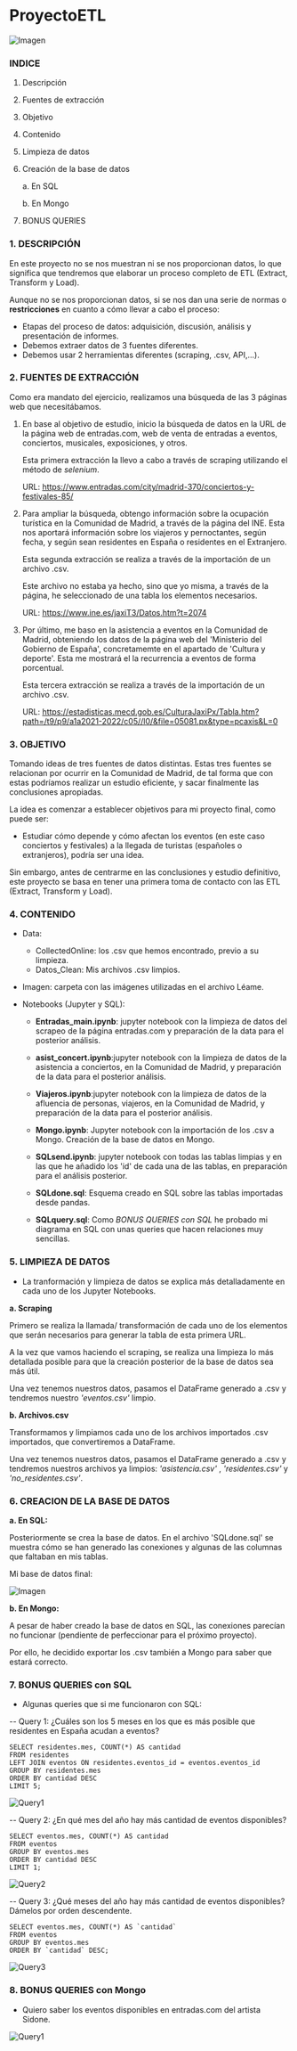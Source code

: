 # ProyectoETL

![Imagen](https://github.com/SaraPazo/ProyectoETL/blob/main/Imagen/imagenpor.png)


### INDICE
1. Descripción
2. Fuentes de extracción
3. Objetivo
4. Contenido
5. Limpieza de datos
5. Creación de la base de datos

    a. En SQL

    b. En Mongo

6. BONUS QUERIES



### 1. DESCRIPCIÓN

En este proyecto no se nos muestran ni se nos proporcionan datos, lo que significa que tendremos que elaborar un proceso completo de ETL (Extract, Transform y Load).

Aunque no se nos proporcionan datos, si se nos dan una serie de normas o **restricciones** en cuanto a cómo llevar a cabo el proceso:
- Etapas del proceso de datos: adquisición, discusión, análisis y presentación de informes.
- Debemos extraer datos de 3 fuentes diferentes.
- Debemos usar 2 herramientas diferentes (scraping, .csv, API,...).


### 2. FUENTES DE EXTRACCIÓN

Como era mandato del ejercicio, realizamos una búsqueda de las 3 páginas web que necesitábamos.


1. En base al objetivo de estudio, inicio la búsqueda de datos en la URL de la página web de entradas.com, web de venta de entradas a eventos, conciertos, musicales, exposiciones, y otros. 

    Esta primera extracción la llevo a cabo a través de scraping utilizando el método de *selenium*. 

    URL: https://www.entradas.com/city/madrid-370/conciertos-y-festivales-85/

2. Para ampliar la búsqueda, obtengo información sobre la ocupación turística en la Comunidad de Madrid, a través de la página del INE. Esta nos aportará información sobre los viajeros y pernoctantes, según fecha, y según sean residentes en España o residentes en el Extranjero. 

    Esta segunda extracción se realiza a través de la importación de un archivo .csv. 

    Este archivo no estaba ya hecho, sino que yo misma, a  través de la página, he seleccionado de una tabla los elementos necesarios. 

    URL: https://www.ine.es/jaxiT3/Datos.htm?t=2074

3. Por último, me baso en la asistencia a eventos en la Comunidad de Madrid, obteniendo los datos de la página web del 'Ministerio del Gobierno de España', concretamemte en el apartado de 'Cultura y deporte'. Esta me mostrará el la recurrencia a eventos de forma porcentual. 
    
    Esta tercera extracción se realiza a través de la importación de un archivo .csv.

    URL: https://estadisticas.mecd.gob.es/CulturaJaxiPx/Tabla.htm?path=/t9/p9/a1a2021-2022/c05//l0/&file=05081.px&type=pcaxis&L=0



### 3. OBJETIVO
Tomando ideas de tres fuentes de datos distintas. Estas tres fuentes se relacionan por ocurrir en la Comunidad de Madrid, de tal forma que con estas podríamos realizar un estudio eficiente, y sacar finalmente las conclusiones apropiadas. 

La idea es comenzar a establecer objetivos para mi proyecto final, como puede ser:
- Estudiar cómo depende y cómo afectan los eventos (en este caso conciertos y festivales) a la llegada de turistas (españoles o extranjeros), podría ser una idea. 

Sin embargo, antes de centrarme en las conclusiones y estudio definitivo, este proyecto se basa en tener una primera toma de contacto con las ETL (Extract, Transform y Load).



### 4. CONTENIDO
- Data: 
    - CollectedOnline: los .csv que hemos encontrado, previo a su limpieza.
    - Datos_Clean: Mis archivos .csv limpios. 

- Imagen: carpeta con las imágenes utilizadas en el archivo Léame.

- Notebooks (Jupyter y SQL): 
    - **Entradas_main.ipynb**: jupyter notebook con la limpieza de datos del scrapeo de la página entradas.com y preparación de la data para el posterior análisis.

    -  **asist_concert.ipynb**:jupyter notebook con la limpieza de datos de la asistencia a conciertos, en la Comunidad de Madrid, y preparación de la data para el posterior análisis.

    -  **Viajeros.ipynb**:jupyter notebook con la limpieza de datos de la afluencia de personas, viajeros, en la Comunidad de Madrid, y preparación de la data para el posterior análisis.

    - **Mongo.ipynb**: Jupyter notebook con la importación de los .csv a Mongo. Creación de la base de datos en Mongo.

    - **SQLsend.ipynb**: jupyter notebook con todas las tablas limpias y en las que he añadido los 'id' de cada una de las tablas, en preparación para el análisis posterior.

    - **SQLdone.sql**: Esquema creado en SQL sobre las tablas importadas desde pandas. 

    - **SQLquery.sql**: Como *BONUS QUERIES con SQL* he probado mi diagrama en SQL con unas queries que hacen relaciones muy sencillas. 



### 5. LIMPIEZA DE DATOS

- La tranformación y limpieza de datos se explica más detalladamente en cada uno de los Jupyter Notebooks.

**a. Scraping**

Primero se realiza la llamada/ transformación de cada uno de los elementos que serán necesarios para generar la tabla de esta primera URL.

A la vez que vamos haciendo el scraping, se realiza una limpieza lo más detallada posible para que  la creación posterior de la base de datos sea más útil.

Una vez tenemos nuestros datos, pasamos el DataFrame generado a .csv y tendremos nuestro *'eventos.csv'* limpio. 

**b. Archivos.csv**

Transformamos y limpiamos cada uno de los archivos importados .csv importados, que convertiremos a DataFrame. 

Una vez tenemos nuestros datos, pasamos el DataFrame generado a .csv y tendremos nuestros archivos ya limpios: *'asistencia.csv'* , *'residentes.csv'* y *'no_residentes.csv'*.



### 6. CREACION DE LA BASE DE DATOS

**a. En SQL:**

Posteriormente se crea la base de datos. 
En el archivo 'SQLdone.sql' se muestra cómo se han generado las conexiones y algunas de las columnas que faltaban en mis tablas. 

Mi base de datos final: 

![Imagen](https://github.com/SaraPazo/ProyectoETL/blob/main/Imagen/DiagramSQL.png)


**b. En Mongo:**

A pesar de haber creado la base de datos en SQL, las conexiones parecían no funcionar (pendiente de perfeccionar para el próximo proyecto). 

Por ello, he decidido exportar los .csv también a Mongo para saber que estará correcto.



### 7. BONUS QUERIES con SQL

- Algunas queries que si me funcionaron con SQL:

-- Query 1: ¿Cuáles son los 5 meses en los que es más posible que residentes en España acudan a eventos? 

```
SELECT residentes.mes, COUNT(*) AS cantidad
FROM residentes
LEFT JOIN eventos ON residentes.eventos_id = eventos.eventos_id
GROUP BY residentes.mes
ORDER BY cantidad DESC
LIMIT 5;
```

![Query1](https://github.com/SaraPazo/ProyectoETL/blob/main/Imagen/Query1.png)

-- Query 2: ¿En qué mes del año hay más cantidad de eventos disponibles?

```
SELECT eventos.mes, COUNT(*) AS cantidad
FROM eventos
GROUP BY eventos.mes
ORDER BY cantidad DESC
LIMIT 1;
```

![Query2](https://github.com/SaraPazo/ProyectoETL/blob/main/Imagen/Query2.png)


-- Query 3: ¿Qué meses del año hay más cantidad de eventos disponibles? Dámelos por orden descendente.

```
SELECT eventos.mes, COUNT(*) AS `cantidad`
FROM eventos
GROUP BY eventos.mes
ORDER BY `cantidad` DESC;
```

![Query3](https://github.com/SaraPazo/ProyectoETL/blob/main/Imagen/Query3.png)



### 8. BONUS QUERIES con Mongo

- Quiero saber los eventos disponibles en entradas.com del artista Sidone.

![Query1](https://github.com/SaraPazo/ProyectoETL/blob/main/Imagen/QueryMongo.png)